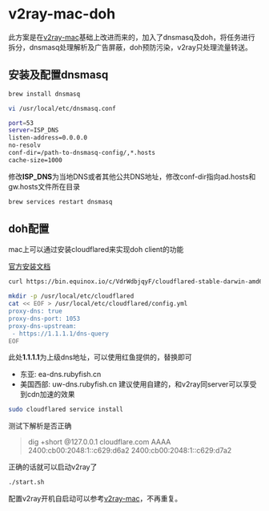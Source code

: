 # v2ray-mac-doh

此方案是在[v2ray-mac](https://github.com/felix-fly/v2ray-mac)基础上改进而来的，加入了dnsmasq及doh，将任务进行拆分，dnsmasq处理解析及广告屏蔽，doh预防污染，v2ray只处理流量转送。

## 安装及配置dnsmasq
```bash
brew install dnsmasq
```
```bash
vi /usr/local/etc/dnsmasq.conf
```
```bash
port=53
server=ISP_DNS
listen-address=0.0.0.0
no-resolv
conf-dir=/path-to-dnsmasq-config/,*.hosts
cache-size=1000
```
修改**ISP_DNS**为当地DNS或者其他公共DNS地址，修改conf-dir指向ad.hosts和gw.hosts文件所在目录
```bash
brew services restart dnsmasq
```

## doh配置

mac上可以通过安装cloudflared来实现doh client的功能

[官方安装文档](https://developers.cloudflare.com/1.1.1.1/dns-over-https/cloudflared-proxy/)

```bash
curl https://bin.equinox.io/c/VdrWdbjqyF/cloudflared-stable-darwin-amd64.tgz | tar xzC /usr/local/bin
```
```bash
mkdir -p /usr/local/etc/cloudflared
cat << EOF > /usr/local/etc/cloudflared/config.yml
proxy-dns: true
proxy-dns-port: 1053
proxy-dns-upstream:
 - https://1.1.1.1/dns-query
EOF
```
此处**1.1.1.1**为上级dns地址，可以使用红鱼提供的，替换即可
* 东亚: ea-dns.rubyfish.cn
* 美国西部: uw-dns.rubyfish.cn
建议使用自建的，和v2ray同server可以享受到cdn加速的效果
```bash
sudo cloudflared service install
```

测试下解析是否正确

> dig +short @127.0.0.1 cloudflare.com AAAA
> 2400:cb00:2048:1::c629:d6a2
> 2400:cb00:2048:1::c629:d7a2

正确的话就可以启动v2ray了

```bash
./start.sh
```

配置v2ray开机自启动可以参考[v2ray-mac](https://github.com/felix-fly/v2ray-mac)，不再重复。

